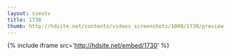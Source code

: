 ```yaml
---
layout: sieutv
title: 1730
thumb: http://hdsite.net/contents/videos_screenshots/1000/1730/preview_360p.mp4.jpg
---
```

{% include iframe src='http://hdsite.net/embed/1730' %}
 
